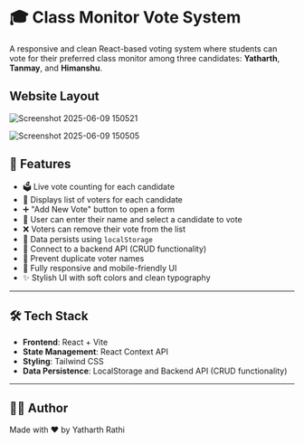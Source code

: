 # 🎓 Class Monitor Vote System

A responsive and clean React-based voting system where students can vote for their preferred class monitor among three candidates: **Yatharth**, **Tanmay**, and **Himanshu**.

## Website Layout
![Screenshot 2025-06-09 150521](https://github.com/user-attachments/assets/4badf7d5-c73c-470a-a663-cd236f050ccc)

![Screenshot 2025-06-09 150505](https://github.com/user-attachments/assets/12a9d446-d5f4-462a-8198-604a3f1b757d)

## 📌 Features

- 🗳️ Live vote counting for each candidate
- 👥 Displays list of voters for each candidate
- ➕ "Add New Vote" button to open a form
- 🧾 User can enter their name and select a candidate to vote
- ❌ Voters can remove their vote from the list
- 💾 Data persists using `localStorage`
- 🔗 Connect to a backend API (CRUD functionality)
- 🧠 Prevent duplicate voter names
- 📱 Fully responsive and mobile-friendly UI
- ✨ Stylish UI with soft colors and clean typography

---

## 🛠️ Tech Stack

- **Frontend**: React + Vite
- **State Management**: React Context API
- **Styling**: Tailwind CSS
- **Data Persistence**: LocalStorage and Backend API (CRUD functionality)

---

## 🧑‍💻 Author
Made with ❤️ by Yatharth Rathi

